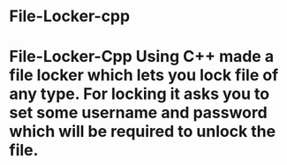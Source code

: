# File-Locker-cpp
# File-Locker-Cpp Using C++ made a file locker which lets you lock file of any type. For locking it asks you to set some username and password which will be required to unlock the file. 
